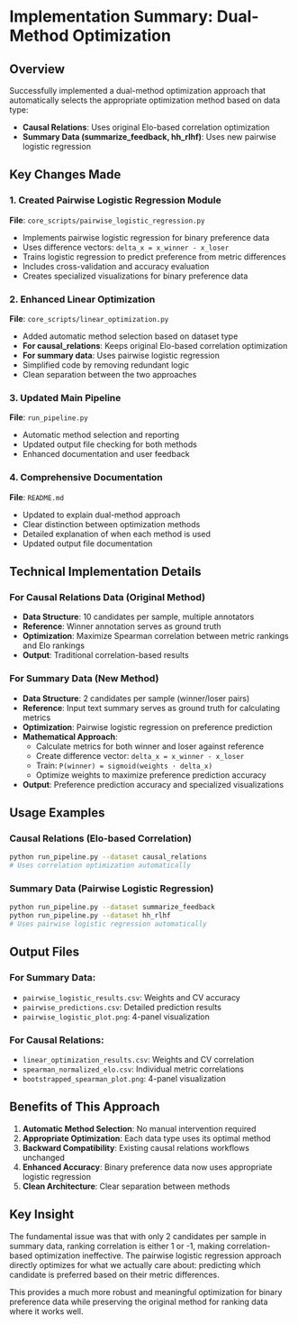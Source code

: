 # Implementation Summary: Dual-Method Optimization

## Overview
Successfully implemented a dual-method optimization approach that automatically selects the appropriate optimization method based on data type:

- **Causal Relations**: Uses original Elo-based correlation optimization
- **Summary Data (summarize_feedback, hh_rlhf)**: Uses new pairwise logistic regression

## Key Changes Made

### 1. Created Pairwise Logistic Regression Module
**File**: `core_scripts/pairwise_logistic_regression.py`
- Implements pairwise logistic regression for binary preference data
- Uses difference vectors: `delta_x = x_winner - x_loser`
- Trains logistic regression to predict preference from metric differences
- Includes cross-validation and accuracy evaluation
- Creates specialized visualizations for binary preference data

### 2. Enhanced Linear Optimization
**File**: `core_scripts/linear_optimization.py`
- Added automatic method selection based on dataset type
- **For causal_relations**: Keeps original Elo-based correlation optimization
- **For summary data**: Uses pairwise logistic regression
- Simplified code by removing redundant logic
- Clean separation between the two approaches

### 3. Updated Main Pipeline
**File**: `run_pipeline.py`
- Automatic method selection and reporting
- Updated output file checking for both methods
- Enhanced documentation and user feedback

### 4. Comprehensive Documentation
**File**: `README.md`
- Updated to explain dual-method approach
- Clear distinction between optimization methods
- Detailed explanation of when each method is used
- Updated output file documentation

## Technical Implementation Details

### For Causal Relations Data (Original Method)
- **Data Structure**: 10 candidates per sample, multiple annotators
- **Reference**: Winner annotation serves as ground truth
- **Optimization**: Maximize Spearman correlation between metric rankings and Elo rankings
- **Output**: Traditional correlation-based results

### For Summary Data (New Method)
- **Data Structure**: 2 candidates per sample (winner/loser pairs)
- **Reference**: Input text summary serves as ground truth for calculating metrics
- **Optimization**: Pairwise logistic regression on preference prediction
- **Mathematical Approach**: 
  - Calculate metrics for both winner and loser against reference
  - Create difference vector: `delta_x = x_winner - x_loser`
  - Train: `P(winner) = sigmoid(weights · delta_x)`
  - Optimize weights to maximize preference prediction accuracy
- **Output**: Preference prediction accuracy and specialized visualizations

## Usage Examples

### Causal Relations (Elo-based Correlation)
```bash
python run_pipeline.py --dataset causal_relations
# Uses correlation optimization automatically
```

### Summary Data (Pairwise Logistic Regression)
```bash
python run_pipeline.py --dataset summarize_feedback
python run_pipeline.py --dataset hh_rlhf
# Uses pairwise logistic regression automatically
```

## Output Files

### For Summary Data:
- `pairwise_logistic_results.csv`: Weights and CV accuracy
- `pairwise_predictions.csv`: Detailed prediction results
- `pairwise_logistic_plot.png`: 4-panel visualization

### For Causal Relations:
- `linear_optimization_results.csv`: Weights and CV correlation
- `spearman_normalized_elo.csv`: Individual metric correlations
- `bootstrapped_spearman_plot.png`: 4-panel visualization

## Benefits of This Approach

1. **Automatic Method Selection**: No manual intervention required
2. **Appropriate Optimization**: Each data type uses its optimal method
3. **Backward Compatibility**: Existing causal relations workflows unchanged
4. **Enhanced Accuracy**: Binary preference data now uses appropriate logistic regression
5. **Clean Architecture**: Clear separation between methods

## Key Insight

The fundamental issue was that with only 2 candidates per sample in summary data, ranking correlation is either 1 or -1, making correlation-based optimization ineffective. The pairwise logistic regression approach directly optimizes for what we actually care about: predicting which candidate is preferred based on their metric differences.

This provides a much more robust and meaningful optimization for binary preference data while preserving the original method for ranking data where it works well.